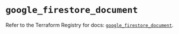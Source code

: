 # `google_firestore_document`

Refer to the Terraform Registry for docs: [`google_firestore_document`](https://registry.terraform.io/providers/hashicorp/google-beta/5.25.0/docs/resources/google_firestore_document).
